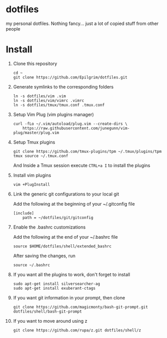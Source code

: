 dotfiles
========

my personal dotfiles. Nothing fancy... just a lot of copied stuff from other
people

Install
=======

1. Clone this repository

    ```
    cd ~
    git clone https://github.com/Epilgrim/dotfiles.git
    ```

1. Generate symlinks to the corresponding folders

    ```
    ln -s dotfiles/vim .vim
    ln -s dotfiles/vim/vimrc .vimrc
    ln -s dotfiles/tmux/tmux.conf .tmux.conf
    ```

1. Setup Vim Plug (vim plugins manager)

    ```
    curl -fLo ~/.vim/autoload/plug.vim --create-dirs \
        https://raw.githubusercontent.com/junegunn/vim-plug/master/plug.vim
    ```

1. Setup Tmux plugins

    ```
    git clone https://github.com/tmux-plugins/tpm ~/.tmux/plugins/tpm
    tmux source ~/.tmux.conf
    ```
    And Inside a Tmux session execute `CTRL+a I` to install the plugins

1. Install vim plugins

    ```
    vim +PlugInstall
    ```

1. Link the generic git configurations to your local git

   Add the following at the beginning of your ~/.gitconfig file

    ```
    [include]
        path = ~/dotfiles/git/gitconfig
    ```

1. Enable the .bashrc customizations

   Add the following at the end of your ~/.bashrc file

    ```
    source $HOME/dotfiles/shell/extended_bashrc
    ```

    After saving the changes, run

    ```
    source ~/.bashrc
    ```
1. If you want all the plugins to work, don't forget to install

    ```
    sudo apt-get install silversearcher-ag
    sudo apt-get install exuberant-ctags
    ```

1. If you want git information in your prompt, then clone

    ```
    git clone https://github.com/magicmonty/bash-git-prompt.git dotfiles/shell/bash-git-prompt
    ```

1. If you want to move around using z

    ```
    git clone https://github.com/rupa/z.git dotfiles/shell/z
    ```
